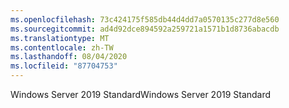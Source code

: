```yaml
---
ms.openlocfilehash: 73c424175f585db44d4dd7a0570135c277d8e560
ms.sourcegitcommit: ad4d92dce894592a259721a1571b1d8736abacdb
ms.translationtype: MT
ms.contentlocale: zh-TW
ms.lasthandoff: 08/04/2020
ms.locfileid: "87704753"
---
```

<span data-ttu-id="bd50c-101">Windows Server 2019 Standard</span><span class="sxs-lookup"><span data-stu-id="bd50c-101">Windows Server 2019 Standard</span></span>
